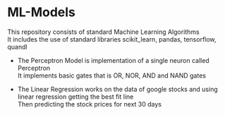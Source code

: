 # ML-Models

This repository consists of standard Machine Learning Algorithms<br>
It includes the use of standard libraries scikit_learn, pandas, tensorflow, quandl

* The Perceptron Model is implementation of a single neuron called Perceptron <br>
  It implements basic gates  that is OR, NOR, AND and NAND gates

* The Linear Regression works on the data of google stocks and using linear regression getting the best fit line <br>
  Then predicting the stock prices for next 30 days
